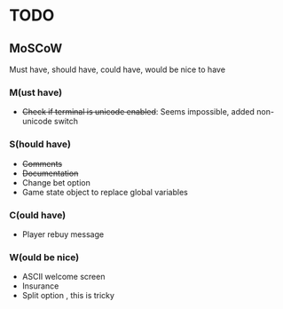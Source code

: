 # TODO
## MoSCoW
Must have, should have, could have, would be nice to have

### M(ust have)
- ~~Check if terminal is unicode enabled~~: Seems impossible, added non-unicode switch

### S(hould have)
- ~~Comments~~
- ~~Documentation~~
- Change bet option
- Game state object to replace global variables

### C(ould have)
- Player rebuy message

### W(ould be nice)
- ASCII welcome screen
- Insurance
- Split option , this is tricky
